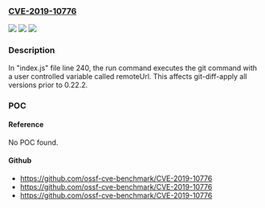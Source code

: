 ### [CVE-2019-10776](https://cve.mitre.org/cgi-bin/cvename.cgi?name=CVE-2019-10776)
![](https://img.shields.io/static/v1?label=Product&message=git-diff-apply&color=blue)
![](https://img.shields.io/static/v1?label=Version&message=n%2Fa&color=blue)
![](https://img.shields.io/static/v1?label=Vulnerability&message=Command%20Injection&color=brighgreen)

### Description

In "index.js" file line 240, the run command executes the git command with a user controlled variable called remoteUrl. This affects git-diff-apply all versions prior to 0.22.2.

### POC

#### Reference
No POC found.

#### Github
- https://github.com/ossf-cve-benchmark/CVE-2019-10776
- https://github.com/ossf-cve-benchmark/CVE-2019-10776
- https://github.com/ossf-cve-benchmark/CVE-2019-10776

